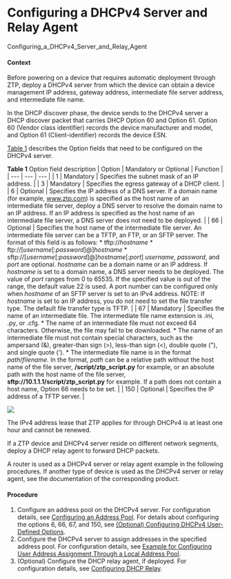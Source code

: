 Configuring a DHCPv4 Server and Relay Agent
===========================================

Configuring_a_DHCPv4_Server_and_Relay_Agent

#### Context

Before powering on a device that requires automatic deployment through ZTP, deploy a DHCPv4 server from which the device can obtain a device management IP address, gateway address, intermediate file server address, and intermediate file name.

In the DHCP discover phase, the device sends to the DHCPv4 server a DHCP discover packet that carries DHCP Option 60 and Option 61. Option 60 (Vendor class identifier) records the device manufacturer and model, and Option 61 (Client-identifier) records the device ESN.

[Table 1](#EN-US_TASK_0172360188__table_01) describes the Option fields that need to be configured on the DHCPv4 server.

**Table 1** Option field description
| Option | Mandatory or Optional | Function |
| --- | --- | --- |
| 1 | Mandatory | Specifies the subnet mask of an IP address. |
| 3 | Mandatory | Specifies the egress gateway of a DHCP client. |
| 6 | Optional | Specifies the IP address of a DNS server. If a domain name (for example, www.ztp.com) is specified as the host name of an intermediate file server, deploy a DNS server to resolve the domain name to an IP address. If an IP address is specified as the host name of an intermediate file server, a DNS server does not need to be deployed. |
| 66 | Optional | Specifies the host name of the intermediate file server. An intermediate file server can be a TFTP, an FTP, or an SFTP server. The format of this field is as follows:  * tftp://*hostname* * ftp://[*username*[:*password*]@]*hostname* * sftp://[*username*[:*password*]@]*hostname*[:*port*]  *username*, *password*, and *port* are optional. *hostname* can be a domain name or an IP address. If *hostname* is set to a domain name, a DNS server needs to be deployed. The value of *port* ranges from 0 to 65535. If the specified value is out of the range, the default value 22 is used. A port number can be configured only when *hostname* of an SFTP server is set to an IPv4 address.  NOTE:  If *hostname* is set to an IP address, you do not need to set the file transfer type. The default file transfer type is TFTP. |
| 67 | Mandatory | Specifies the name of an intermediate file. The intermediate file name extension is .ini, .py, or .cfg.   * The name of an intermediate file must not exceed 64 characters. Otherwise, the file may fail to be downloaded. * The name of an intermediate file must not contain special characters, such as the ampersand (&), greater-than sign (>), less-than sign (<), double quote ("), and single quote ('). * The intermediate file name is in the format *path*/*filename*. In the format, *path* can be a relative path without the host name of the file server, **/script/ztp\_script.py** for example, or an absolute path with the host name of the file server, **sftp://10.1.1.1/script/ztp\_script.py** for example. If a path does not contain a host name, Option 66 needs to be set. |
| 150 | Optional | Specifies the IP address of a TFTP server. |



![](../../../../public_sys-resources/note_3.0-en-us.png) 

The IPv4 address lease that ZTP applies for through DHCPv4 is at least one hour and cannot be renewed.

If a ZTP device and DHCPv4 server reside on different network segments, deploy a DHCP relay agent to forward DHCP packets.

A router is used as a DHCPv4 server or relay agent example in the following procedures. If another type of device is used as the DHCPv4 server or relay agent, see the documentation of the corresponding product.


#### Procedure

1. Configure an address pool on the DHCPv4 server. For configuration details, see [Configuring an Address Pool](dc_ne_ipv4_address_cfg_0050.html). For details about configuring the options 6, 66, 67, and 150, see [(Optional) Configuring DHCPv4 User-Defined Options](dc_ne_ipv4_address_cfg_0054.html).
2. Configure the DHCPv4 server to assign addresses in the specified address pool. For configuration details, see [Example for Configuring User Address Assignment Through a Local Address Pool](dc_ne_ipv4_address_cfg_0066.html).
3. (Optional) Configure the DHCP relay agent, if deployed. For configuration details, see [Configuring DHCP Relay](../vrp/dc_vrp_dhcp_relay_cfg_0003.html).